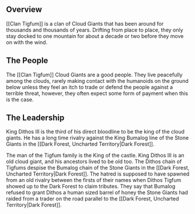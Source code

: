 

## Overview
[[Clan Tigfum]] is a clan of Cloud Giants that has been around for thousands and thousands of years. Drifting from place to place, they only stay docked to one mountain for about a decade or two before they move on with the wind.

## The People
The [[Clan Tigfum]] Cloud Giants are a good people. They live peacefully among the clouds, rarely making contact with the humanoids on the ground below unless they feel an itch to trade or defend the people against a terrible threat, however, they often expect some form of payment when this is the case.

## The Leadership
King Dithos III is the third of his direct bloodline to be the king of the cloud giants. He has a long time rivalry against the King Bumalog line of the Stone Giants in the [[Dark Forest, Uncharted Territory|Dark Forest]]. 

The man of the Tigfum family is the King of the castle. King Dithos III is an old cloud giant, and his ancestors lived to be old too. The Dithos chain of Tigfums despise the Bumalog chain of the Stone Giants in the [[Dark Forest, Uncharted Territory|Dark Forest]]. The hatred is supposed to have spawned from an old rivalry between the firsts of their names when Dithos Tigfum showed up to the Dark Forest to claim tributes. They say that Bumalog refused to grant Dithos a human sized barrel of honey the Stone Giants had raided from a trader on the road parallel to the [[Dark Forest, Uncharted Territory|Dark Forest]].